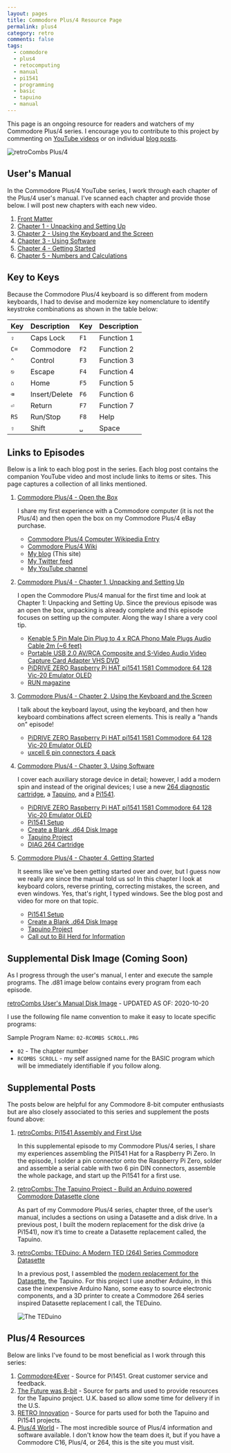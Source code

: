 ```yaml
---
layout: pages
title: Commodore Plus/4 Resource Page
permalink: plus4
category: retro
comments: false
tags:
  - commodore
  - plus4
  - retocomputing
  - manual
  - pi1541
  - programming
  - basic
  - tapuino
  - manual
---
```


This page is an ongoing resource for readers and watchers of my Commodore Plus/4 series. I encourage you to contribute to this project by commenting on [YouTube videos](https://www.youtube.com/stevencombs) or on individual [blog posts](https://www.stevencombs.com/retro).

![retroCombs Plus/4](/plus4/images/retrocombs-plus4.png)

## User's Manual

In the Commodore Plus/4 YouTube series, I work through each chapter of the Plus/4 user's manual. I've scanned each chapter and provide those below. I will post new chapters with each new video.

1. [Front Matter](/plus4/users-manual/p4um-title-introduction.pdf)
2. [Chapter 1 - Unpacking and Setting Up](/plus4/users-manual/p4um-chapter-1.pdf)
3. [Chapter 2 - Using the Keyboard and the Screen](/plus4/users-manual/p4um-chapter-2.pdf)
4. [Chapter 3 - Using Software](/plus4/users-manual/p4um-chapter-3.pdf)
5. [Chapter 4 - Getting Started](/plus4/users-manual/p4um-chapter-4.pdf)
6. [Chapter 5 - Numbers and Calculations](/plus4/users-manual/p4um-chapter-5.pdf)

## Key to Keys

Because the Commodore Plus/4 keyboard is so different from modern keyboards, I had to devise and modernize key nomenclature to identify keystroke combinations as shown in the table below:

Key  | Description   | Key  | Description
:----|:--------------|:-----|:-----------
`⇪`  | Caps Lock     | `F1` | Function 1
`C=` | Commodore     | `F2` | Function 2
`⌃`  | Control       | `F3` | Function 3
`⎋`  | Escape        | `F4` | Function 4
`⌂`  | Home          | `F5` | Function 5
`⌫`  | Insert/Delete | `F6` | Function 6
`⏎`  | Return        | `F7` | Function 7
`RS` | Run/Stop      | `F8` | Help
`⇧`  | Shift         | `␣`  | Space

## Links to Episodes

Below is a link to each blog post in the series. Each blog post contains the companion YouTube video and most include links to items or sites. This page captures a collection of all links mentioned.

1. [Commodore Plus/4 - Open the Box](/plus4-1)

    I share my first experience with a Commodore computer (it is not the Plus/4) and then open the box on my Commodore Plus/4 eBay purchase.

    * [Commodore Plus/4 Computer Wikipedia Entry](https://en.wikipedia.org/wiki/Commodore_Plus/4)
    * [Commodore Plus/4 Wiki](https://www.c64-wiki.com/wiki/Commodore_Plus/4)
    * [My blog](https://www.stevencombs.com/rss) (This site)
    * [My Twitter feed](https://www.twitter.com/stevencombs)
    * [My YouTube channel](https://www.youtube.com/stevencombs)

2. [Commodore Plus/4 - Chapter 1, Unpacking and Setting Up](/plus4-2)

    I open the Commodore Plus/4 manual for the first time and look at Chapter 1: Unpacking and Setting Up. Since the previous episode was an open the box, unpacking is already complete and this episode focuses on setting up the computer. Along the way I share a very cool tip.

    * [Kenable 5 Pin Male Din Plug to 4 x RCA Phono Male Plugs Audio Cable 2m (~6 feet)](https://amzn.to/3cvSq9t)
    * [Portable USB 2.0 AV/RCA Composite and S-Video Audio Video Capture Card Adapter VHS DVD](https://amzn.to/2Y0yKW3)
    * [PiDRIVE ZERO Raspberry Pi HAT pi1541 1581 Commodore 64 128 Vic-20 Emulator OLED](https://www.ebay.com/itm/PiDRIVE-ZERO-Raspberry-Pi-HAT-pi1541-1581-Commodore-64-128-Vic-20-Emulator-OLED/333491606262?ssPageName=STRK%3AMEBIDX%3AIT&_trksid=p2060353.m2749.l2649)
    * [RUN magazine](https://en.wikipedia.org/wiki/Run_(magazine))

3. [Commodore Plus/4 - Chapter 2, Using the Keyboard and the Screen](/plus4-3)

    I talk about the keyboard layout, using the keyboard, and then how keyboard combinations affect screen elements. This is really a "hands on" episode!

    * [PiDRIVE ZERO Raspberry Pi HAT pi1541 1581 Commodore 64 128 Vic-20 Emulator OLED](https://www.ebay.com/itm/PiDRIVE-ZERO-Raspberry-Pi-HAT-pi1541-1581-Commodore-64-128-Vic-20-Emulator-OLED/333491606262?ssPageName=STRK%3AMEBIDX%3AIT&_trksid=p2060353.m2749.l2649)
    * [uxcell 6 pin connectors 4 pack](https://amzn.to/3fe4huQ)

4. [Commodore Plus/4 - Chapter 3, Using Software](/plus4-4)

    I cover each auxiliary storage device in detail; however, I add a modern spin and instead of the original devices; I use a new [264 diagnostic cartridge](https://www.thefuturewas8bit.com/diag-264.html), a [Tapuino](https://www.stevencombs.com/tapuino-1), and a [Pi1541](https://www.stevencombs.com/pi1541-1).

    * [PiDRIVE ZERO Raspberry Pi HAT pi1541 1581 Commodore 64 128 Vic-20 Emulator OLED](https://commodore4ever.net/collections/drives/products/pidrive-zero-raspberry-pi-hat-1541-1581-commodore-64-128-vic-20-emulator-oled-pi1541)
    * [Pi1541 Setup](/pi1541-1)
    * [Create a Blank .d64 Disk Image](/pi1541-2)
    * [Tapuino Project](/tapuino-1)
    * [DIAG 264 Cartridge](https://www.thefuturewas8bit.com/diag-264.html)

5. [Commodore Plus/4 - Chapter 4, Getting Started](/plus4-5)

    It seems like we've been getting started over and over, but I guess now we really are since the manual told us so! In this chapter I look at keyboard colors, reverse printing, correcting mistakes, the screen, and even windows. Yes, that's right, I typed windows. See the blog post and video for more on that topic.

    * [Pi1541 Setup](/pi1541-1)
    * [Create a Blank .d64 Disk Image](/pi1541-2)
    * [Tapuino Project](/tapuino-1)
    * [Call out to Bil Herd for Information](https://twitter.com/StevenCombs/status/1299490942286811137?ref_src=twsrc%5Etfw)

## Supplemental Disk Image (Coming Soon)

As I progress through the user's manual, I enter and execute the sample programs. The .d81 image below contains every program from each episode.

[retroCombs User's Manual Disk Image](/plus4/plus4-users-manual.d81) - UPDATED AS OF:  2020-10-20

I use the following file name convention to make it easy to locate specific programs:

Sample Program Name: `02-RCOMBS SCROLL.PRG`

* `02` - The chapter number
* `RCOMBS SCROLL` - my self assigned name for the BASIC program which will be immediately identifiable if you follow along.

## Supplemental Posts

The posts below are helpful for any Commodore 8-bit computer enthusiasts but are also closely associated to this series and supplement the posts found above:

1. [retroCombs: Pi1541 Assembly and First Use](https://www.stevencombs.com/pi1541-1)

    In this supplemental episode to my Commodore Plus/4 series, I share my experiences assembling the Pi1541 Hat for a Raspberry Pi Zero. In the episode, I solder a pin connector onto the Raspberry Pi Zero, solder and assemble a serial cable with two 6 pin DIN connectors, assemble the whole package, and start up the Pi1541 for a first use.

2. [retroCombs: The Tapuino Project - Build an Arduino powered Commodore Datasette clone](https://www.stevencombs.com/tapuino-1)

    As part of my Commodore Plus/4 series, chapter three, of the user’s manual, includes a sections on using a Datasette and a disk drive. In a previous post, I built the modern replacement for the disk drive (a Pi1541), now it’s time to create a Datasette replacement called, the Tapuino.

3. [retroCombs: TEDuino: A Modern TED (264) Series Commodore Datasette](/_posts/2020/2020-10-06-teduino-1.md)

    In a previous post, I assembled the [modern replacement for the Datasette](https://www.stevencombs.com/tapuino-1), the Tapuino. For this project I use another Arduino, in this case the inexpensive Arduino Nano, some easy to source electronic components, and a 3D printer to create a Commodore 264 series inspired Datasette replacement I call, the TEDuino.

    ![The TEDuino](/teduino/images/teduino-rendering.jpg)

## Plus/4 Resources

Below are links I've found to be most beneficial as I work through this series:

1. [Commodore4Ever](https://commodore4ever.net/) - Source for Pi1451. Great customer service and feedback.
2. [The Future was 8-bit](https://www.thefuturewas8bit.com/) - Source for parts and used to provide resources for the Tapuino project. U.K. based so allow some time for delivery if in the U.S.
3. [RETRO Innovation](http://store.go4retro.com/) - Source for parts used for both the Tapuino and Pi1541 projects.
3. [Plus/4 World](http://www.plus4world.com/) - The most incredible source of Plus/4 information and software available. I don't know how the team does it, but if you have a Commodore C16, Plus/4, or 264, this is the site you must visit.

